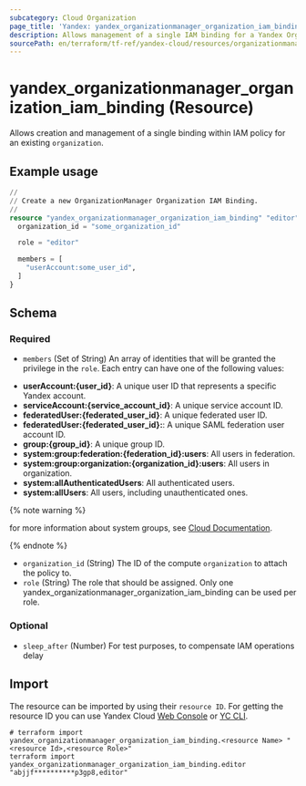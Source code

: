 ```yaml
---
subcategory: Cloud Organization
page_title: 'Yandex: yandex_organizationmanager_organization_iam_binding'
description: Allows management of a single IAM binding for a Yandex Organization Manager organization.
sourcePath: en/terraform/tf-ref/yandex-cloud/resources/organizationmanager_organization_iam_binding.md
---
```


# yandex_organizationmanager_organization_iam_binding (Resource)

Allows creation and management of a single binding within IAM policy for an existing `organization`.

## Example usage

```terraform
//
// Create a new OrganizationManager Organization IAM Binding.
//
resource "yandex_organizationmanager_organization_iam_binding" "editor" {
  organization_id = "some_organization_id"

  role = "editor"

  members = [
    "userAccount:some_user_id",
  ]
}
```

<!-- schema generated by tfplugindocs -->
## Schema

### Required

- `members` (Set of String) An array of identities that will be granted the privilege in the `role`. Each entry can have one of the following values:
 * **userAccount:{user_id}**: A unique user ID that represents a specific Yandex account.
 * **serviceAccount:{service_account_id}**: A unique service account ID.
 * **federatedUser:{federated_user_id}**: A unique federated user ID.
 * **federatedUser:{federated_user_id}:**: A unique SAML federation user account ID.
 * **group:{group_id}**: A unique group ID.
 * **system:group:federation:{federation_id}:users**: All users in federation.
 * **system:group:organization:{organization_id}:users**: All users in organization.
 * **system:allAuthenticatedUsers**: All authenticated users.
 * **system:allUsers**: All users, including unauthenticated ones.

{% note warning %}

for more information about system groups, see [Cloud Documentation](https://yandex.cloud/docs/iam/concepts/access-control/system-group).

{% endnote %}

- `organization_id` (String) The ID of the compute `organization` to attach the policy to.
- `role` (String) The role that should be assigned. Only one yandex_organizationmanager_organization_iam_binding can be used per role.

### Optional

- `sleep_after` (Number) For test purposes, to compensate IAM operations delay

## Import

The resource can be imported by using their `resource ID`. For getting the resource ID you can use Yandex Cloud [Web Console](https://console.yandex.cloud) or [YC CLI](https://yandex.cloud/docs/cli/quickstart).

```shell
# terraform import yandex_organizationmanager_organization_iam_binding.<resource Name> "<resource Id>,<resource Role>"
terraform import yandex_organizationmanager_organization_iam_binding.editor "abjjf**********p3gp8,editor"
```
